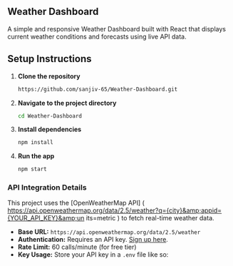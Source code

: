 ## Weather Dashboard

A simple and responsive Weather Dashboard built with React that displays current weather conditions and forecasts using live API data.

## Setup Instructions
1. **Clone the repository**

    ```bash
    https://github.com/sanjiv-65/Weather-Dashboard.git
    ```

2. **Navigate to the project directory**

    ```bash
    cd Weather-Dashboard
    ```

3. **Install dependencies**

    ```bash
    npm install
    ```

4. **Run the app**

    ```bash
    npm start
    ```




### **API Integration Details**

This project uses the [OpenWeatherMap API] 
( https://api.openweathermap.org/data/2.5/weather?q={city}&amp;appid={YOUR_API_KEY}&amp;un
its=metric ) to fetch real-time weather data.

- **Base URL:** `https://api.openweathermap.org/data/2.5/weather`
- **Authentication:** Requires an API key. [Sign up here](https://home.openweathermap.org/users/sign_up).
- **Rate Limit:** 60 calls/minute (for free tier)
- **Key Usage:** Store your API key in a `.env` file like so:



